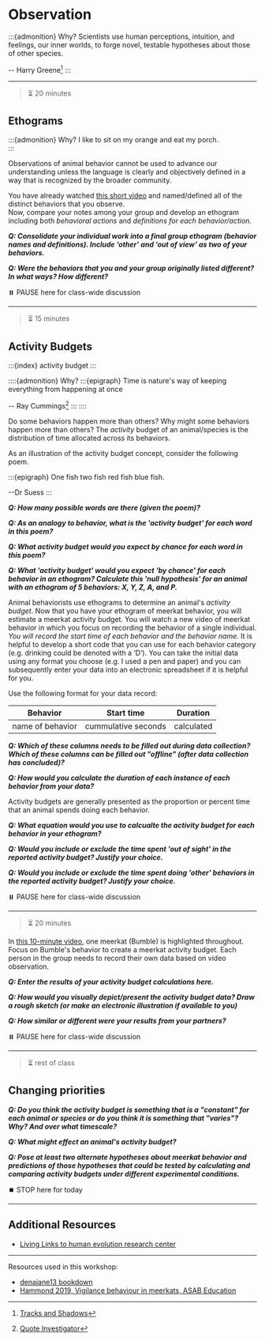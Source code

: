 # Observation

:::{admonition} Why?
Scientists use human perceptions, intuition, and feelings, our inner worlds, to forge novel, testable hypotheses about those of other species.

-- Harry Greene[^tracks-shadows]
:::

[^tracks-shadows]: [Tracks and Shadows](https://www.ucpress.edu/book/9780520292659/tracks-and-shadows)

---
> ⏳ 20 minutes

## Ethograms

:::{admonition} Why?
I like to sit on my orange and eat my porch.  
:::

Observations of animal behavior cannot be used to advance our understanding unless the language is clearly and objectively defined in a way that is recognized by the broader community. 

You have already watched [this short video](https://vimeo.com/80600819) and named/defined all of the distinct behaviors that you observe.  
Now, compare your notes among your group and develop an ethogram including both *behavioral actions* and *definitions for each behavior/action*.

***Q: Consolidate your individual work into a final group ethogram (behavior names and definitions). Include ‘other’ and ‘out of view’ as two of your behaviors.***

***Q: Were the behaviors that you and your group originally listed different? In what ways? How different?***


⏸️ PAUSE here for class-wide discussion


---
> ⏳ 15 minutes

## Activity Budgets

:::{index} activity budget
:::

::::{admonition} Why?
:::{epigraph}
Time is nature's way of keeping everything from happening at once

-- Ray Cummings[^timequote]
:::
::::

[^timequote]: [Quote Investigator](https://quoteinvestigator.com/2019/07/06/time/)

Do some behaviors happen more than others? Why might some behaviors happen more than others? The *activity* budget of an animal/species is the distribution of time allocated across its behaviors.

As an illustration of the activity budget concept, consider the following poem.

:::{epigraph} 
One fish two fish red fish blue fish.

--Dr Suess
:::

***Q: How many possible words are there (given the poem)?***

***Q: As an analogy to behavior, what is the 'activity budget' for each word in this poem?***

***Q: What activity budget would you expect by chance for each word in this poem?***

***Q: What 'activity budget' would you expect 'by chance' for each behavior in an ethogram? Calculate this 'null hypothesis' for an animal with an ethogram of 5 behaviors: X, Y, Z, A, and P.*** 


Animal behaviorists use ethograms to determine an animal's *activity budget*. Now that you have your ethogram of meerkat behavior, you will estimate a meerkat activity budget. You will watch a new video of meerkat behavior in which you focus on recording the behavior of a single individual. *You will record the start time of each behavior and the behavior name.* It is helpful to develop a short code that you can use for each behavior category (e.g. drinking could be denoted with a ‘D’). You can take the initial data using any format you choose (e.g. I used a pen and paper) and you can subsequently enter your data into an electronic spreadsheet if it is helpful for you.

Use the following format for your data record:

| **Behavior** | **Start time** | **Duration** |
| --- | --- | --- |
| name of behavior | cummulative seconds | calculated | 

***Q: Which of these columns needs to be filled out during data collection? Which of these columns can be filled out "offline" (after data collection has concluded)?***

***Q: How would you calculate the duration of each instance of each behavior from your data?***

Activity budgets are generally presented as the proportion or percent time that an animal spends doing each behavior. 

***Q: What equation would you use to calcualte the activity budget for each behavior in your ethogram?***

***Q: Would you include or exclude the time spent 'out of sight' in the reported activity budget? Justify your choice.***

***Q: Would you include or exclude the time spent doing 'other' behaviors in the reported activity budget? Justify your choice.*** 

⏸️ PAUSE here for class-wide discussion


---
> ⏳ 20 minutes

In [this 10-minute video](https://vimeo.com/80602697), one meerkat (Bumble) is highlighted throughout. Focus on Bumble's behavior to create a meerkat activity budget. Each person in the group needs to record their own data based on video observation.

***Q: Enter the results of your activity budget calculations here.***

***Q: How would you visually depict/present the activity budget data? Draw a rough sketch (or make an electronic illustration if available to you)***

***Q: How similar or different were your results from your partners?***

⏸️ PAUSE here for class-wide discussion


---
> ⏳ rest of class

## Changing priorities

***Q: Do you think the activity budget is something that is a "constant" for each animal or species or do you think it is something that "varies"? Why? And over what timescale?***

***Q: What might effect an animal's activity budget?***

***Q: Pose at least two alternate hypotheses about meerkat behavior and predictions of those hypotheses that could be tested by calculating and comparing activity budgets under different experimental conditions.***


⏹️ STOP here for today



---
## Additional Resources

- [Living Links to human evolution research center](https://living-links.org/resources/materials-for-teachers/measuring-behaviour-lesson-plan/)

---

Resources used in this workshop: 
- [denajane13 bookdown](https://bookdown.org/denajane13/BIONB_2210_Summer_2021/field-lab-2-ethograms-and-activity-budgets.html#part-1.-build-an-ethogram-from-meerkat-observations)
- [Hammond 2019, Vigilance behaviour in meerkats, ASAB Education](https://www.asab.org/s/EDU-ASAB-Vigilance-behaviour-in-meerkats-compressed.pdf)
